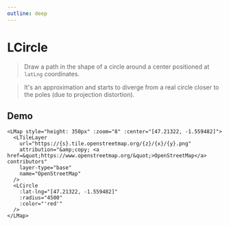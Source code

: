 ```yaml
---
outline: deep
---
```


# LCircle

> Draw a path in the shape of a circle around a center positioned at `latLng` coordinates.

> It's an approximation and starts to diverge from a real circle closer to the poles (due to projection distortion).

## Demo

<script setup>
import "leaflet/dist/leaflet.css";
import { LMap, LTileLayer, LCircle } from '../../src/lib.ts';
</script>

<LMap style="height: 350px" :zoom="8" :center="[47.21322, -1.559482]">
  <LTileLayer
    url="https://{s}.tile.openstreetmap.org/{z}/{x}/{y}.png"
    attribution="&amp;copy; <a href=&quot;https://www.openstreetmap.org/&quot;>OpenStreetMap</a> contributors"
    layer-type="base"
    name="OpenStreetMap"
  />
  <LCircle
    :lat-lng="[47.21322, -1.559482]"
    :radius="4500"
    :color="'red'"
  />
</LMap>

```vue{8-12}
<LMap style="height: 350px" :zoom="8" :center="[47.21322, -1.559482]">
  <LTileLayer
    url="https://{s}.tile.openstreetmap.org/{z}/{x}/{y}.png"
    attribution="&amp;copy; <a href=&quot;https://www.openstreetmap.org/&quot;>OpenStreetMap</a> contributors"
    layer-type="base"
    name="OpenStreetMap"
  />
  <LCircle
    :lat-lng="[47.21322, -1.559482]"
    :radius="4500"
    :color="'red'"
  />
</LMap>
```

<!--@include: ../gen/components/LCircle.md-->
